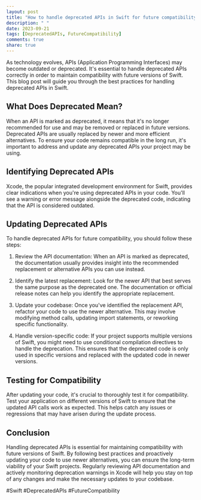 ```yaml
---
layout: post
title: "How to handle deprecated APIs in Swift for future compatibility"
description: " "
date: 2023-09-21
tags: [DeprecatedAPIs, FutureCompatibility]
comments: true
share: true
---
```


As technology evolves, APIs (Application Programming Interfaces) may become outdated or deprecated. It's essential to handle deprecated APIs correctly in order to maintain compatibility with future versions of Swift. This blog post will guide you through the best practices for handling deprecated APIs in Swift.

## What Does Deprecated Mean?

When an API is marked as deprecated, it means that it's no longer recommended for use and may be removed or replaced in future versions. Deprecated APIs are usually replaced by newer and more efficient alternatives. To ensure your code remains compatible in the long run, it's important to address and update any deprecated APIs your project may be using.

## Identifying Deprecated APIs

Xcode, the popular integrated development environment for Swift, provides clear indications when you're using deprecated APIs in your code. You'll see a warning or error message alongside the deprecated code, indicating that the API is considered outdated. 

## Updating Deprecated APIs

To handle deprecated APIs for future compatibility, you should follow these steps:

1. Review the API documentation: When an API is marked as deprecated, the documentation usually provides insight into the recommended replacement or alternative APIs you can use instead.

2. Identify the latest replacement: Look for the newer API that best serves the same purpose as the deprecated one. The documentation or official release notes can help you identify the appropriate replacement.

3. Update your codebase: Once you've identified the replacement API, refactor your code to use the newer alternative. This may involve modifying method calls, updating import statements, or reworking specific functionality.

4. Handle version-specific code: If your project supports multiple versions of Swift, you might need to use conditional compilation directives to handle the deprecation. This ensures that the deprecated code is only used in specific versions and replaced with the updated code in newer versions.

## Testing for Compatibility

After updating your code, it's crucial to thoroughly test it for compatibility. Test your application on different versions of Swift to ensure that the updated API calls work as expected. This helps catch any issues or regressions that may have arisen during the update process.

## Conclusion

Handling deprecated APIs is essential for maintaining compatibility with future versions of Swift. By following best practices and proactively updating your code to use newer alternatives, you can ensure the long-term viability of your Swift projects. Regularly reviewing API documentation and actively monitoring deprecation warnings in Xcode will help you stay on top of any changes and make the necessary updates to your codebase.

#Swift #DeprecatedAPIs #FutureCompatibility